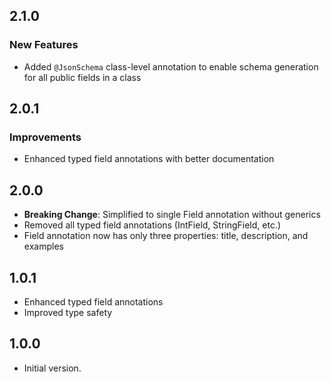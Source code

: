 
## 2.1.0

### New Features
- Added `@JsonSchema` class-level annotation to enable schema generation for all public fields in a class

## 2.0.1

### Improvements
- Enhanced typed field annotations with better documentation

## 2.0.0

- **Breaking Change**: Simplified to single Field annotation without generics
- Removed all typed field annotations (IntField, StringField, etc.)
- Field annotation now has only three properties: title, description, and examples

## 1.0.1

- Enhanced typed field annotations
- Improved type safety

## 1.0.0

- Initial version.
